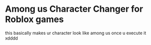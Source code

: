 # Among us Character Changer for Roblox games
 this basically makes ur character look like among us once u execute it xdddd
